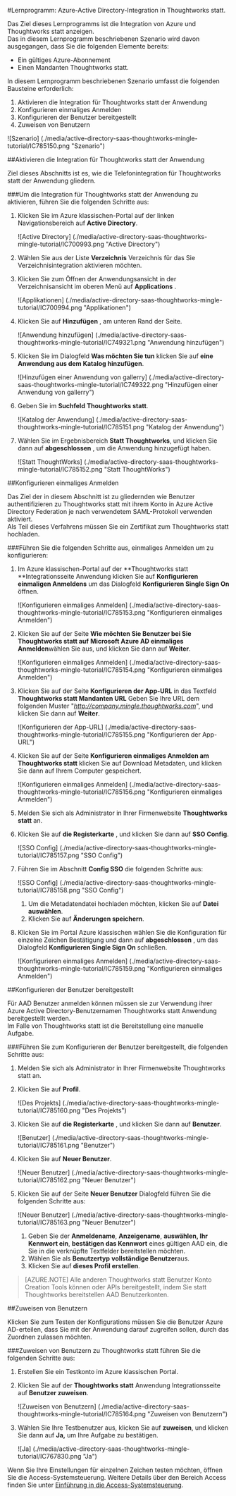 <properties 
    pageTitle="Lernprogramm: Azure-Active Directory-Integration in Thoughtworks statt | Microsoft Azure" 
    description="Erfahren Sie, wie Thoughtworks statt mit Azure Active Directory verwenden, aktivieren Sie einmaliges Anmelden, automatisierte Bereitstellung und mehr!" 
    services="active-directory" 
    authors="jeevansd"  
    documentationCenter="na" 
     manager="femila"/>
<tags 
    ms.service="active-directory" 
    ms.devlang="na" 
    ms.topic="article" 
    ms.tgt_pltfrm="na" 
    ms.workload="identity" 
    ms.date="09/11/2016" 
    ms.author="jeedes" />

#<a name="tutorial-azure-active-directory-integration-with-thoughtworks-mingle"></a>Lernprogramm: Azure-Active Directory-Integration in Thoughtworks statt.
  
Das Ziel dieses Lernprogramms ist die Integration von Azure und Thoughtworks statt anzeigen.  
Das in diesem Lernprogramm beschriebenen Szenario wird davon ausgegangen, dass Sie die folgenden Elemente bereits:

-   Ein gültiges Azure-Abonnement
-   Einen Mandanten Thoughtworks statt.
  
In diesem Lernprogramm beschriebenen Szenario umfasst die folgenden Bausteine erforderlich:

1.  Aktivieren die Integration für Thoughtworks statt der Anwendung
2.  Konfigurieren einmaliges Anmelden
3.  Konfigurieren der Benutzer bereitgestellt
4.  Zuweisen von Benutzern

![Szenario] (./media/active-directory-saas-thoughtworks-mingle-tutorial/IC785150.png "Szenario")

##<a name="enabling-the-application-integration-for-thoughtworks-mingle"></a>Aktivieren die Integration für Thoughtworks statt der Anwendung
  
Ziel dieses Abschnitts ist es, wie die Telefonintegration für Thoughtworks statt der Anwendung gliedern.

###<a name="to-enable-the-application-integration-for-thoughtworks-mingle-perform-the-following-steps"></a>Um die Integration für Thoughtworks statt der Anwendung zu aktivieren, führen Sie die folgenden Schritte aus:

1.  Klicken Sie im Azure klassischen-Portal auf der linken Navigationsbereich auf **Active Directory**.

    ![Active Directory] (./media/active-directory-saas-thoughtworks-mingle-tutorial/IC700993.png "Active Directory")

2.  Wählen Sie aus der Liste **Verzeichnis** Verzeichnis für das Sie Verzeichnisintegration aktivieren möchten.

3.  Klicken Sie zum Öffnen der Anwendungsansicht in der Verzeichnisansicht im oberen Menü auf **Applications** .

    ![Applikationen] (./media/active-directory-saas-thoughtworks-mingle-tutorial/IC700994.png "Applikationen")

4.  Klicken Sie auf **Hinzufügen** , am unteren Rand der Seite.

    ![Anwendung hinzufügen] (./media/active-directory-saas-thoughtworks-mingle-tutorial/IC749321.png "Anwendung hinzufügen")

5.  Klicken Sie im Dialogfeld **Was möchten Sie tun** klicken Sie auf **eine Anwendung aus dem Katalog hinzufügen**.

    ![Hinzufügen einer Anwendung von gallerry] (./media/active-directory-saas-thoughtworks-mingle-tutorial/IC749322.png "Hinzufügen einer Anwendung von gallerry")

6.  Geben Sie im **Suchfeld** **Thoughtworks statt**.

    ![Katalog der Anwendung] (./media/active-directory-saas-thoughtworks-mingle-tutorial/IC785151.png "Katalog der Anwendung")

7.  Wählen Sie im Ergebnisbereich **Statt Thoughtworks**, und klicken Sie dann auf **abgeschlossen** , um die Anwendung hinzugefügt haben.

    ![Statt ThoughtWorks] (./media/active-directory-saas-thoughtworks-mingle-tutorial/IC785152.png "Statt ThoughtWorks")

##<a name="configuring-single-sign-on"></a>Konfigurieren einmaliges Anmelden
  
Das Ziel der in diesem Abschnitt ist zu gliedernden wie Benutzer authentifizieren zu Thoughtworks statt mit ihrem Konto in Azure Active Directory Federation je nach verwendetem SAML-Protokoll verwenden aktiviert.  
Als Teil dieses Verfahrens müssen Sie ein Zertifikat zum Thoughtworks statt hochladen.

###<a name="to-configure-single-sign-on-perform-the-following-steps"></a>Führen Sie die folgenden Schritte aus, einmaliges Anmelden um zu konfigurieren:

1.  Im Azure klassischen-Portal auf der **Thoughtworks statt **Integrationsseite Anwendung klicken Sie auf **Konfigurieren einmaligen Anmeldens** um das Dialogfeld **Konfigurieren Single Sign On** öffnen.

    ![Konfigurieren einmaliges Anmelden] (./media/active-directory-saas-thoughtworks-mingle-tutorial/IC785153.png "Konfigurieren einmaliges Anmelden")

2.  Klicken Sie auf der Seite **Wie möchten Sie Benutzer bei Sie Thoughtworks statt auf** **Microsoft Azure AD einmaliges Anmelden**wählen Sie aus, und klicken Sie dann auf **Weiter**.

    ![Konfigurieren einmaliges Anmelden] (./media/active-directory-saas-thoughtworks-mingle-tutorial/IC785154.png "Konfigurieren einmaliges Anmelden")

3.  Klicken Sie auf der Seite **Konfigurieren der App-URL** in das Textfeld **Thoughtworks statt Mandanten URL** Geben Sie Ihre URL dem folgenden Muster "*http://company.mingle.thoughtworks.com*", und klicken Sie dann auf **Weiter**.

    ![Konfigurieren der App-URL] (./media/active-directory-saas-thoughtworks-mingle-tutorial/IC785155.png "Konfigurieren der App-URL")

4.  Klicken Sie auf der Seite **Konfigurieren einmaliges Anmelden am Thoughtworks statt** klicken Sie auf Download Metadaten, und klicken Sie dann auf Ihrem Computer gespeichert.

    ![Konfigurieren einmaliges Anmelden] (./media/active-directory-saas-thoughtworks-mingle-tutorial/IC785156.png "Konfigurieren einmaliges Anmelden")

5.  Melden Sie sich als Administrator in Ihrer Firmenwebsite **Thoughtworks statt** an.

6.  Klicken Sie auf **die Registerkarte** , und klicken Sie dann auf **SSO Config**.

    ![SSO Config] (./media/active-directory-saas-thoughtworks-mingle-tutorial/IC785157.png "SSO Config")

7.  Führen Sie im Abschnitt **Config SSO** die folgenden Schritte aus:

    ![SSO Config] (./media/active-directory-saas-thoughtworks-mingle-tutorial/IC785158.png "SSO Config")

    1.  Um die Metadatendatei hochladen möchten, klicken Sie auf **Datei auswählen**.
    2.  Klicken Sie auf **Änderungen speichern**.

8.  Klicken Sie im Portal Azure klassischen wählen Sie die Konfiguration für einzelne Zeichen Bestätigung und dann auf **abgeschlossen** , um das Dialogfeld **Konfigurieren Single Sign On** schließen.

    ![Konfigurieren einmaliges Anmelden] (./media/active-directory-saas-thoughtworks-mingle-tutorial/IC785159.png "Konfigurieren einmaliges Anmelden")

##<a name="configuring-user-provisioning"></a>Konfigurieren der Benutzer bereitgestellt
  
Für AAD Benutzer anmelden können müssen sie zur Verwendung ihrer Azure Active Directory-Benutzernamen Thoughtworks statt Anwendung bereitgestellt werden.  
Im Falle von Thoughtworks statt ist die Bereitstellung eine manuelle Aufgabe.

###<a name="to-configure-user-provisioning-perform-the-following-steps"></a>Führen Sie zum Konfigurieren der Benutzer bereitgestellt, die folgenden Schritte aus:

1.  Melden Sie sich als Administrator in Ihrer Firmenwebsite Thoughtworks statt an.

2.  Klicken Sie auf **Profil**.

    ![Des Projekts] (./media/active-directory-saas-thoughtworks-mingle-tutorial/IC785160.png "Des Projekts")

3.  Klicken Sie auf **die Registerkarte** , und klicken Sie dann auf **Benutzer**.

    ![Benutzer] (./media/active-directory-saas-thoughtworks-mingle-tutorial/IC785161.png "Benutzer")

4.  Klicken Sie auf **Neuer Benutzer**.

    ![Neuer Benutzer] (./media/active-directory-saas-thoughtworks-mingle-tutorial/IC785162.png "Neuer Benutzer")

5.  Klicken Sie auf der Seite **Neuer Benutzer** Dialogfeld führen Sie die folgenden Schritte aus:

    ![Neuer Benutzer] (./media/active-directory-saas-thoughtworks-mingle-tutorial/IC785163.png "Neuer Benutzer")

    1.  Geben Sie der **Anmeldename**, **Anzeigename**, **auswählen, Ihr Kennwort ein**, **bestätigen das Kennwort** eines gültigen AAD ein, die Sie in die verknüpfte Textfelder bereitstellen möchten.
    2.  Wählen Sie als **Benutzertyp** **vollständige Benutzer**aus.
    3.  Klicken Sie auf **dieses Profil erstellen**.

>[AZURE.NOTE] Alle anderen Thoughtworks statt Benutzer Konto Creation Tools können oder APIs bereitgestellt, indem Sie statt Thoughtworks bereitstellen AAD Benutzerkonten.

##<a name="assigning-users"></a>Zuweisen von Benutzern
  
Klicken Sie zum Testen der Konfigurations müssen Sie die Benutzer Azure AD-erteilen, dass Sie mit der Anwendung darauf zugreifen sollen, durch das Zuordnen zulassen möchten.

###<a name="to-assign-users-to-thoughtworks-mingle-perform-the-following-steps"></a>Zuweisen von Benutzern zu Thoughtworks statt führen Sie die folgenden Schritte aus:

1.  Erstellen Sie ein Testkonto im Azure klassischen Portal.

2.  Klicken Sie auf der **Thoughtworks statt** Anwendung Integrationsseite auf **Benutzer zuweisen**.

    ![Zuweisen von Benutzern] (./media/active-directory-saas-thoughtworks-mingle-tutorial/IC785164.png "Zuweisen von Benutzern")

3.  Wählen Sie Ihre Testbenutzer aus, klicken Sie auf **zuweisen**, und klicken Sie dann auf **Ja,** um Ihre Aufgabe zu bestätigen.

    ![Ja] (./media/active-directory-saas-thoughtworks-mingle-tutorial/IC767830.png "Ja")
  
Wenn Sie Ihre Einstellungen für einzelnen Zeichen testen möchten, öffnen Sie die Access-Systemsteuerung. Weitere Details über den Bereich Access finden Sie unter [Einführung in die Access-Systemsteuerung](active-directory-saas-access-panel-introduction.md).
